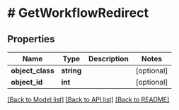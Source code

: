 # # GetWorkflowRedirect

## Properties

Name | Type | Description | Notes
------------ | ------------- | ------------- | -------------
**object_class** | **string** |  | [optional]
**object_id** | **int** |  | [optional]

[[Back to Model list]](../../README.md#models) [[Back to API list]](../../README.md#endpoints) [[Back to README]](../../README.md)
